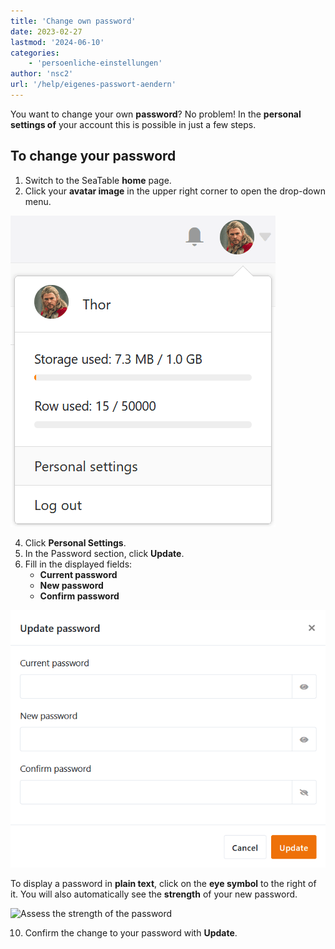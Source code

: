 ```yaml
---
title: 'Change own password'
date: 2023-02-27
lastmod: '2024-06-10'
categories:
    - 'persoenliche-einstellungen'
author: 'nsc2'
url: '/help/eigenes-passwort-aendern'
---
```


You want to change your own **password**? No problem! In the **personal settings of** your account this is possible in just a few steps.

## To change your password

1. Switch to the SeaTable **home** page.
2. Click your **avatar image** in the upper right corner to open the drop-down menu.

![Open personal settings via drop-down menu](images/Persoenliche-Einstellungen-ueber-Drop-down-Menue-oeffnen.png)

4. Click **Personal Settings**.
5. In the Password section, click **Update**.
6. Fill in the displayed fields:
    - **Current password**
    - **New password**
    - **Confirm password**

![Update password](images/Passwort-aktualisieren.png)

To display a password in **plain text**, click on the **eye symbol** to the right of it. You will also automatically see the **strength** of your new password.

![Assess the strength of the password](https://seatable.io/wp-content/uploads/2023/02/Staerke-des-Passworts-beurteilen.png)

10. Confirm the change to your password with **Update**.
